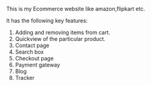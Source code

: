 This is my Ecommerce website like amazon,flipkart etc. 

It has the following key features:
1) Adding and removing items from cart.
2) Quickview of the particular product.
3) Contact page
4) Search box
5) Checkout page
6) Payment gateway
7) Blog
8) Tracker

